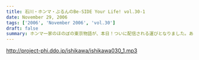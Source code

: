 ```yaml
---
title: 石川・ホンマ・ぶるんのBe-SIDE Your Life! vol.30-1
date: November 29, 2006
tags: ['2006', 'November 2006', 'vol.30']
draft: false
summary: ホンマ一家のほのぼの東京物語が、本日！ついに配信される運びとなりました。あなたも、親孝行したくなる．．．そんなハートフルウォーミングなビーサイの一面であります。NAMAE
---
```


http://project-phi.ddo.jp/ishikawa/ishikawa030_1.mp3